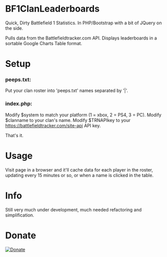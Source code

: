 # BF1ClanLeaderboards
Quick, Dirty Battlefield 1 Statistics.  In PHP/Bootstrap with a bit of JQuery on the side.

Pulls data from the Battlefieldtracker.com API.  Displays leaderboards in a sortable Google Charts Table format.

# Setup
### peeps.txt:

Put your clan roster into 'peeps.txt' names separated by '|'.

### index.php:

Modify $system to match your platform (1 = xbox, 2 = PS4, 3 = PC).
Modify $clanname to your clan's name.
Modify $TRNAPIkey to your https://battlefieldtracker.com/site-api API key.

That's it.

# Usage
Visit page in a browser and it'll cache data for each player in the roster, updating every 15 minutes or so, or when a name is clicked in the table.

# Info
Still very much under development, much needed refactoring and simplification.

# Donate
[![Donate](https://img.shields.io/badge/Donate-PayPal-green.svg)](https://www.paypal.com/cgi-bin/webscr?cmd=_s-xclick&hosted_button_id=WBD5SRMRG88F4)
